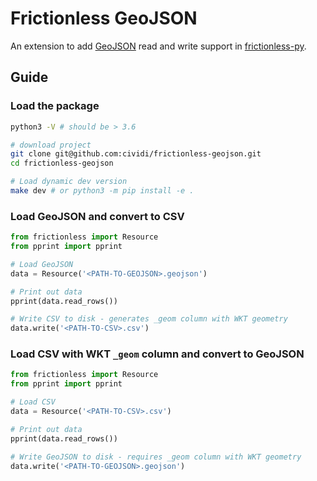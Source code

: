 # Frictionless GeoJSON

An extension to add [GeoJSON](https://geojson.org/geojson-spec.html) read and write support in [frictionless-py](https://framework.frictionlessdata.io).

## Guide

### Load the package

```sh
python3 -V # should be > 3.6

# download project
git clone git@github.com:cividi/frictionless-geojson.git
cd frictionless-geojson

# Load dynamic dev version
make dev # or python3 -m pip install -e .
```

### Load GeoJSON and convert to CSV

```python
from frictionless import Resource
from pprint import pprint

# Load GeoJSON
data = Resource('<PATH-TO-GEOJSON>.geojson')

# Print out data
pprint(data.read_rows())

# Write CSV to disk - generates _geom column with WKT geometry
data.write('<PATH-TO-CSV>.csv')
```

### Load CSV with WKT `_geom` column and convert to GeoJSON

```python
from frictionless import Resource
from pprint import pprint

# Load CSV
data = Resource('<PATH-TO-CSV>.csv')

# Print out data
pprint(data.read_rows())

# Write GeoJSON to disk - requires _geom column with WKT geometry
data.write('<PATH-TO-GEOJSON>.geojson')
```
